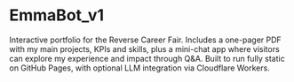 # EmmaBot_v1
Interactive portfolio for the Reverse Career Fair. Includes a one-pager PDF with my main projects, KPIs and skills, plus a mini-chat app where visitors can explore my experience and impact through Q&amp;A. Built to run fully static on GitHub Pages, with optional LLM integration via Cloudflare Workers.
